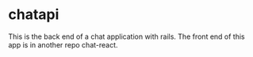 # chatapi

This is the back end of a chat application with rails. The front end of this app is in another repo chat-react.
